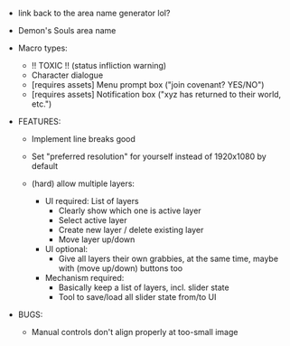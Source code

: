 

* link back to the area name generator lol?

* Demon's Souls area name

* Macro types:
    * !! TOXIC !! (status infliction warning)
    * Character dialogue 
    * [requires assets] Menu prompt box ("join covenant? YES/NO")
    * [requires assets] Notification box ("xyz has returned to their world, etc.")

* FEATURES:
    * Implement line breaks good

    * Set "preferred resolution" for yourself instead of 1920x1080 by default

    * (hard) allow multiple layers:
        * UI required: List of layers
            * Clearly show which one is active layer
            * Select active layer
            * Create new layer / delete existing layer
            * Move layer up/down
        * UI optional:
            * Give all layers their own grabbies, at the same time, maybe with (move up/down) buttons too
        * Mechanism required:
            * Basically keep a list of layers, incl. slider state
            * Tool to save/load all slider state from/to UI

* BUGS:
    * Manual controls don't align properly at too-small image